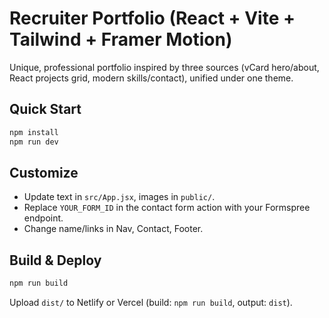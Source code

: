 # Recruiter Portfolio (React + Vite + Tailwind + Framer Motion)
Unique, professional portfolio inspired by three sources (vCard hero/about, React projects grid, modern skills/contact), unified under one theme.

## Quick Start
```bash
npm install
npm run dev
```

## Customize
- Update text in `src/App.jsx`, images in `public/`.
- Replace `YOUR_FORM_ID` in the contact form action with your Formspree endpoint.
- Change name/links in Nav, Contact, Footer.

## Build & Deploy
```bash
npm run build
```
Upload `dist/` to Netlify or Vercel (build: `npm run build`, output: `dist`).

